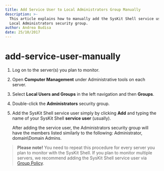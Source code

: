 ```yaml
---
title: Add Service User to Local Administrators Group Manually
description: >-
  This article explains how to manually add the SysKit Shell service user to the
  Local Administrators security group.
author: Andrea Budisa
date: 25/10/2017
---
```


# add-service-user-manually

1. Log on to the server\(s\) you plan to monitor.
2. Open **Computer Management** under Administrative tools on each server.
3. Select **Local Users and Groups** in the left navigation and then **Groups**.
4. Double-click the **Administrators** security group.
5. Add the SysKit Shell service user simply by clicking **Add** and typing the name of your SysKit Shell **service user** \(usually\).  

   After adding the service user, the Administrators security group will have the members listed similarly to the following: Administrator, domain\Domain Admins.

> **Please note!** You need to repeat this procedure for every server you plan to monitor with the SysKit Shell. If you plan to monitor multiple servers, we recommend adding the SysKit Shell service user via [Group Policy](add-service-user-manually.md#internal/how-to/service-accounts/add-service-user-group-policy).

